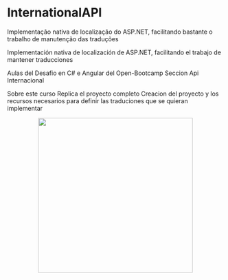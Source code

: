 # InternationalAPI
Implementação nativa de localização do ASP.NET, facilitando bastante o trabalho de manutenção das traduções

Implementación nativa de localización de ASP.NET, facilitando el trabajo de mantener traducciones

Aulas del Desafio en C# e Angular del Open-Bootcamp Seccion Api Internacional
 
Sobre este curso
Replica el proyecto completo
Creacion del proyecto y los recursos necesarios para definir las traduciones que se quieran implementar
<div  align="center">
<img height="360em"  align="center" src="https://i.pinimg.com/736x/7e/d0/fa/7ed0fac5274b625a73b5385a7afe8285.jpg"/>
 </div>
